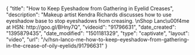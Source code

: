 {
    "title": "How to Keep Eyeshadow from Gathering in Eyelid Creases",
    "description": "Makeup artist Kendra Richards discusses how to use eyeshadow base to stop eyeshadows from creasing. \nShop Lanc\u00f4me at HSN:  http:\/\/goo.gl\/BHny7Q",
    "videoid": "91796631",
    "date_created": "1395879435",
    "date_modified": "1501181329",
    "type": "captivate",
    "layout": "video",
    "url": "\/v\/hsn-lanco-me-how-to-keep-eyeshadow-from-gathering-in-the-crease-of-oily-eyelids\/91796631"
}